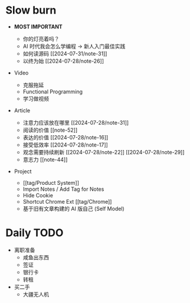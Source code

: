 # Slow burn
- **MOST IMPORTANT**
  - 你的灯亮着吗？
  - AI 时代我会怎么学编程 -> 新人入门最佳实践
  - 如何读源码 [[2024-07-31/note-31]]
  - 以终为始 [[2024-07-28/note-26]]

- Video
  - 克服拖延
  - Functional Programming
  - 学习做视频
- Article
  - 注意力应该放在哪里 [[2024-07-28/note-31]]
  - 阅读的价值 [[note-52]]
  - 表达的价值 [[2024-07-28/note-16]]
  - 接受低效率 [[2024-07-28/note-17]]
  - 观念需要持续刷新 [[2024-07-28/note-22]] [[2024-07-28/note-29]]
  - 意志力 [[note-44]]
- Project
  - [[tag/Product System]]
  - Import Notes / Add Tag for Notes
  - Hide Cookie
  - Shortcut Chrome Ext [[tag/Chrome]]
  - 基于旧有文章构建的 AI 版自己 (Self Model)

# Daily TODO
- 离职准备
  - 咸鱼出东西
  - 签证
  - 银行卡
  - 转租
- 买二手
  - 大疆无人机